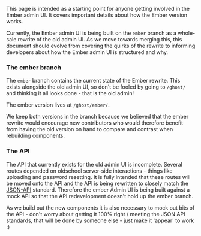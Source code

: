 This page is intended as a starting point for anyone getting involved in the Ember admin UI. It covers important details about how the Ember version works.

Currently, the Ember admin UI is being built on the `ember` branch as a whole-sale rewrite of the old admin UI. As we move towards merging this, this document should evolve from covering the quirks of the rewrite to informing developers about how the Ember admin UI is structured and why.

### The ember branch

The `ember` branch contains the current state of the Ember rewrite. This exists alongside the old admin UI, so don't be fooled by going to `/ghost/` and thinking it all looks done - that is the old admin!

The ember version lives at `/ghost/ember/`. 

We keep both versions in the branch because we believed that the ember rewrite would encourage new contributors who would therefore benefit from having the old version on hand to compare and contrast when rebuilding components.

### The API

The API that currently exists for the old admin UI is incomplete. Several routes depended on oldschool server-side interactions - things like uploading and password resetting. It is fully intended that these routes will be moved onto the API and the API is being rewritten to closely match the [JSON-API](http://jsonapi.org/) standard. Therefore the ember Admin UI is being built against a mock API so that the API redevelopment doesn't hold up the ember branch.

As we build out the new components it is also necessary to mock out bits of the API - don't worry about getting it 100% right / meeting the JSON API standards, that will be done by someone else - just make it 'appear' to work :)
